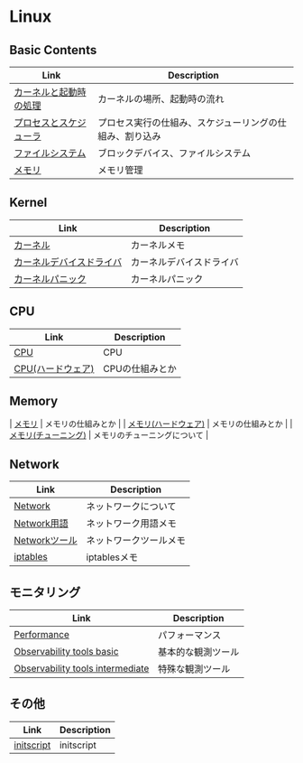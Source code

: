 # Linux

## Basic Contents
| Link | Description |
| --- | --- |
| [カーネルと起動時の処理](kernel_boot.md)       | カーネルの場所、起動時の流れ |
| [プロセスとスケジューラ](process_scheduler.md) | プロセス実行の仕組み、スケジューリングの仕組み、割り込み |
| [ファイルシステム](filesystem.md)              | ブロックデバイス、ファイルシステム |
| [メモリ](memory.md)                            | メモリ管理 |


## Kernel
| Link | Description |
| --- | --- |
| [カーネル](kernel.md)                         | カーネルメモ |
| [カーネルデバイスドライバ](kernel_driver.md)  | カーネルデバイスドライバ               |
| [カーネルパニック](kernel_panic.md)           | カーネルパニック               |


## CPU
| Link | Description |
| --- | --- |
| [CPU](cpu.md)                              | CPU               |
| [CPU(ハードウェア)](cpu_hardware.md)       | CPUの仕組みとか   |


## Memory
| [メモリ](memory.md) | メモリの仕組みとか |
| [メモリ(ハードウェア)](memory_hardware.md) | メモリの仕組みとか |
| [メモリ(チューニング)](memory_hardware.md) | メモリのチューニングについて |


## Network
| Link | Description |
| --- | --- |
| [Network](network.md)                    | ネットワークについて      |
| [Network用語](network_terminology.md)    | ネットワーク用語メモ      |
| [Networkツール](network_tool.md)         | ネットワークツールメモ    |
| [iptables](iptables.md)                  | iptablesメモ    |


## モニタリング
| Link | Description |
| --- | --- |
| [Performance](performance.md)                                            | パフォーマンス          |
| [Observability tools basic](observability_tools_basic.md)                | 基本的な観測ツール      |
| [Observability tools intermediate](observability_tools_intermediate.md)  | 特殊な観測ツール        |


## その他
| Link | Description |
| --- | --- |
| [initscript](initscript.md)                                             | initscript          |
